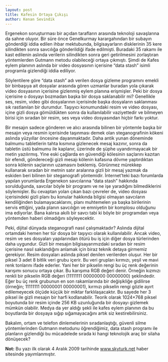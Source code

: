 ```yaml
---
layout: post
title: Kafesin Ortaya Çıkışı
author: Kenan Sevindik
---
```

Ergenekon soruşturması bir açıdan tarafların arasında teknoloji savaşlarına da sahne oluyor. Bir süre önce Genelkurmay 
karargahından bir subayın gönderdiği iddia edilen ihbar mektubunda, bilgisayarların disklerinin 35 kere silindikten sonra 
savcılığa gönderildiği ifade edilmişti. Buradaki 35 rakamı ile kast edilenin aslında verilerin silindikten sonra geri 
getirilmesini zorlaştıran yöntemlerden Gutmann metodu olabileceği ortaya çıkmıştı. Şimdi de Kafes eylem planının aslında 
bir video dosyasının içerisine “data stash” isimli programla gizlendiği iddia ediliyor.

Söylentilere göre “data stash” adı verilen dosya gizleme programını emekli bir binbaşıya ait dosyalar arasında gören 
uzmanlar buradan yola çıkarak video dosyasının içerisine gizlenmiş eylem planına erişmişler. Peki bir dosya içerisine o 
dosyayı bozmadan başka bir dosya saklanabilir mi? Genellikle ses, resim, video gibi dosyalarının içerisinde başka 
dosyaların saklanması sık rastlanılan bir durumdur. Taşıyıcı konumundaki resim ve video dosyası, içine gizli dosya 
gömüldükten sonra da kullanılabilir vaziyettedir ve bilmeyen birisi için sıradan bir resim, ses veya video dosyasından 
hiçbir farkı yoktur.

Bir mesajın sadece gönderen ve alıcı arasında bilinen bir yöntemle başka bir mesajın veya resmin içerisinde taşınması 
demek olan steganografinin kökeni aslında yüzyıllar öncesine dayanmaktadır. Daha antik yunan döneminde balmumu tabletlerin 
tahta kısmına gizlenecek mesaj kazınır, sonra da tabletin üstü balmumu ile kaplanır, üzerinde de şüphe uyandırmayacak bir 
metin yazılırmış. Yine eski çağlarda en güvendiği kölesinin saçlarını kazıtan bir efendi, göndereceği gizli mesajı kölenin 
kafasına dövme yaptırdıktan sonra kölenin saçlarının uzamasını beklemiş. Görünmez mürekkep kullanarak sıradan bir metnin 
satır aralarına gizli bir mesaj yazmak da eskiden beri bilinen bir steganografi yöntemidir.
İnternet’teki bazı forumlarda yapılan yorumlarda Ergenekon savcılarına “data stash” hakkında sorulduğunda, savcılar böyle 
bir programı ve ne işe yaradığını bilmediklerini söylemişler. Bu cevaptan yolan çıkan bazı çevreler de, video dosyası 
içerisindeki gizli planı bu konular hakkında bilgisi olmayan savcıların kendiliğinden bulamayacaklarını, planı muhtemelen 
ya başka birilerinin servis ettiğini, yada planın savcılığın ve emniyetin bir komplosu olduğunu ima ediyorlar. Bana 
kalırsa akıllı bir savcı tabi ki böyle bir programdan veya yöntemden haberi olmadığını söyleyecektir.

Peki, dijital dünyada steganografi nasıl çalışmaktadır? Aslında dijital ortamdaki hemen her tür dosya bir taşıyıcı olarak 
kullanılabilir. Ancak video, resim ve ses dosyaları yapılarından ötürü bu iş için diğer dosya türlerinden daha uygundur. 
Gizli bir mesajın bilgisayarımızdaki sıradan bir resim içerisine nasıl saklandığını anlamak için biraz teknik detaya 
girmemiz gerekiyor. Resim dosyaları aslında piksel denilen verilerden oluşur. Her bir piksel 3 adet 8 bitlik veri grubu 
içerir. Bu veri grupları kırmızı, yeşil ve mavi renk tonlarını ifade ederler. Yani her bir pikselin rengi bu üç renk 
değerinin karışımı sonucu ortaya çıkar. Bu karışıma RGB değeri denir. Örneğin kızmızı renkli bir pikselin RGB değeri 
(11111111 00000000 00000000) şeklindedir. Eğer bu üç renk grubunun en son rakamlarında bir değişikliğe gidilirse 
(örneğin; 11111111 00000001 00000001), kırmızı pikselin rengi gözle ayırt edilemeyecek ölçüde küçük bir miktar 
farklılaşacaktır. Bu sayede her 3 piksel ile gizli mesajın bir harfi kodlanabilir. Teorik olarak 1024×768 piksel boyutunda 
bir resim içinde 256 KB uzunluğunda bir dosyayı gizlemek mümkün olabilir. Medya da yer aldığı şekli ile kafes eylem 
planının da bu boyutlarda bir dosyaya sığıp sığamayacağını artık siz kestirebilirsiniz.

Bakalım, ortam ve telefon dinlemelerinin sıradanlaştığı, güvenli silme yöntemlerinden Gutmann metodunu öğrendiğimiz, data 
stash programı ile planların gizlendiği bu mücadelede sırada ki hangi teknolojik araç bir silaha dönüşecek?

**Not:** Bu yazı ilk olarak 4 Aralık 2009 tarihinde www.skyturk.net haber sitesinde yayımlanmıştır.
